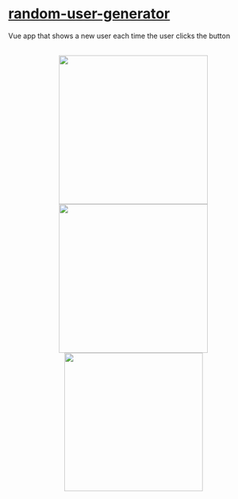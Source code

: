 # [random-user-generator](https://erenhncr.github.io/random-user-generator)
Vue app that shows a new user each time the user clicks the button
<br><br>
<p align="center">
  <img src="https://user-images.githubusercontent.com/13501074/114284040-d61c2b00-9a55-11eb-9b06-926f20c1bbce.png" data-canonical-src="https://user-images.githubusercontent.com/13501074/114284040-d61c2b00-9a55-11eb-9b06-926f20c1bbce.png" width="300" />
  <img src="https://user-images.githubusercontent.com/13501074/114284157-b0435600-9a56-11eb-8f64-38abb4633950.png" data-canonical-src="https://user-images.githubusercontent.com/13501074/114284157-b0435600-9a56-11eb-8f64-38abb4633950.png" width="300" />
  <img src="https://user-images.githubusercontent.com/13501074/114284313-b128b780-9a57-11eb-8ed6-842749e92468.png" data-canonical-src="https://user-images.githubusercontent.com/13501074/114284313-b128b780-9a57-11eb-8ed6-842749e92468.png" width="279" />
</p>
